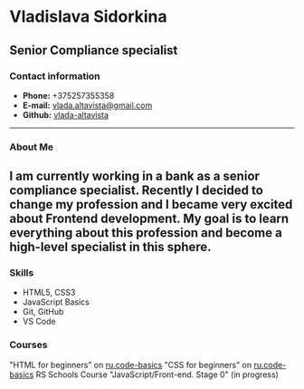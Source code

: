 # Vladislava Sidorkina

**Senior Compliance specialist**
---
### Contact information
* **Phone:** +375257355358
* **E-mail:** vlada.altavista@gmail.com
* **Github:** [vlada-altavista](https://github.com/vlada-altavista "Github vlada-altavista")
---
### About Me
I am currently working in a bank as a senior compliance specialist. Recently I decided to change my profession and I became very excited about Frontend development. My goal is to learn everything about this profession and become a high-level specialist in this sphere. 
---
### Skills
* HTML5, CSS3
* JavaScript Basics
* Git, GitHub
* VS Code
### Courses
"HTML for beginners" on [ru.code-basics](https://ru.code-basics.com/ "ru.code-basics.com")
"CSS for beginners" on [ru.code-basics](https://ru.code-basics.com/ "ru.code-basics.com")
RS Schools Course "JavaScript/Front-end. Stage 0" (in progress)